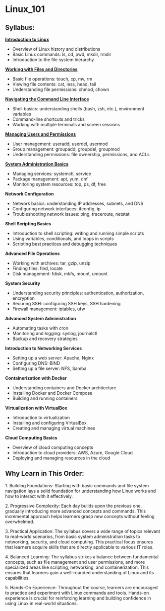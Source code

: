 # Linux_101
 
## **Syllabus:**

**[Introduction to Linux](Linux\IntroductiontoLinux.md)**

- Overview of Linux history and distributions
- Basic Linux commands: ls, cd, pwd, mkdir, rmdir
- Introduction to the file system hierarchy

**[Working with Files and Directories](Linux\WorkingwithFilesandDirectories.md)**

- Basic file operations: touch, cp, mv, rm
- Viewing file contents: cat, less, head, tail
- Understanding file permissions: chmod, chown

**[Navigating the Command Line Interface](Linux\NavigatingtheCommandLineInterface.md)**

- Shell basics: understanding shells (bash, zsh, etc.), environment variables
- Command-line shortcuts and tricks
- Working with multiple terminals and screen sessions

**[Managing Users and Permissions](Linux\ManagingUsersandPermissions.md)**

- User management: useradd, userdel, usermod
- Group management: groupadd, groupdel, groupmod
- Understanding permissions: file ownership, permissions, and ACLs

**[System Administration Basics](Linux\SystemAdministrationBasics.md)**

- Managing services: systemctl, service
- Package management: apt, yum, dnf
- Monitoring system resources: top, ps, df, free

**Network Configuration**

- Network basics: understanding IP addresses, subnets, and DNS
- Configuring network interfaces: ifconfig, ip
- Troubleshooting network issues: ping, traceroute, netstat

**Shell Scripting Basics**

- Introduction to shell scripting: writing and running simple scripts
- Using variables, conditionals, and loops in scripts
- Scripting best practices and debugging techniques

**Advanced File Operations**

- Working with archives: tar, gzip, unzip
- Finding files: find, locate
- Disk management: fdisk, mkfs, mount, umount

**System Security**

- Understanding security principles: authentication, authorization, encryption
- Securing SSH: configuring SSH keys, SSH hardening
- Firewall management: iptables, ufw

**Advanced System Administration**

- Automating tasks with cron
- Monitoring and logging: syslog, journalctl
- Backup and recovery strategies

**Introduction to Networking Services**

- Setting up a web server: Apache, Nginx
- Configuring DNS: BIND
- Setting up a file server: NFS, Samba

**Containerization with Docker**

- Understanding containers and Docker architecture
- Installing Docker and Docker Compose
- Building and running containers

**Virtualization with VirtualBox**

- Introduction to virtualization
- Installing and configuring VirtualBox
- Creating and managing virtual machines

**Cloud Computing Basics**

- Overview of cloud computing concepts
- Introduction to cloud providers: AWS, Azure, Google Cloud
- Deploying and managing resources in the cloud

## **Why Learn in This Order:**

1\. Building Foundations: Starting with basic commands and file system navigation lays a solid foundation for understanding how Linux works and how to interact with it effectively.

2\. Progressive Complexity: Each day builds upon the previous one, gradually introducing more advanced concepts and commands. This incremental approach helps learners grasp new concepts without feeling overwhelmed.

3\. Practical Application: The syllabus covers a wide range of topics relevant to real-world scenarios, from basic system administration tasks to networking, security, and cloud computing. This practical focus ensures that learners acquire skills that are directly applicable to various IT roles.

4\. Balanced Learning: The syllabus strikes a balance between fundamental concepts, such as file management and user permissions, and more specialized areas like scripting, networking, and containerization. This ensures that learners gain a well-rounded understanding of Linux and its capabilities.

5\. Hands-On Experience: Throughout the course, learners are encouraged to practice and experiment with Linux commands and tools. Hands-on experience is crucial for reinforcing learning and building confidence in using Linux in real-world situations.